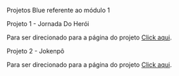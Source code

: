 Projetos Blue referente ao módulo 1

Projeto 1 - Jornada Do Herói


 <p>Para ser direcionado para a página do projeto
 <a href="https://github.com/joaofreitas-dev/Projetos_Bue/tree/main/Projeto_1_Jornada_Do_Heroi"> Click aqui</a>.</p>
 
 Projeto 2 - Jokenpô
 
 <p>Para ser direcionado para a página do projeto
 <a href="https://github.com/joaofreitas-dev/Projetos_Bue/tree/main/Projeto_2_Jokenpo"> Click aqui</a>.</p>
 



